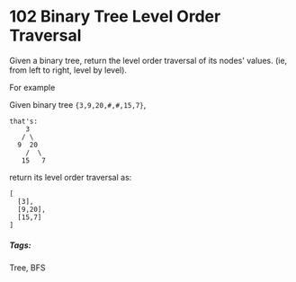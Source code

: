 # 102 Binary Tree Level Order Traversal

Given a binary tree, return the level order traversal of its nodes' values. (ie, from left to right, level by level).

For example

Given binary tree `{3,9,20,#,#,15,7}`,

```
that's:
    3
   / \
  9  20
    /  \
   15   7
```

return its level order traversal as:

```
[
  [3],
  [9,20],
  [15,7]
]
```

##### Tags:
Tree, BFS